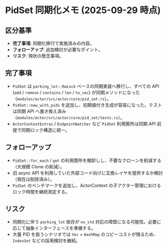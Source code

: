 # PidSet 同期化メモ (2025-09-29 時点)

## 区分基準
- **完了事項**: 同期化移行で実施済みの内容。
- **フォローアップ**: 追加検討が必要なポイント。
- **リスク**: 現状の懸念事項。

## 完了事項
- `PidSet` は `parking_lot::RwLock` ベースの同期実装へ移行し、すべての API (`add` / `remove` / `contains` / `len` / `to_vec`) が同期メソッドになった（`modules/actor/src/actor/core/pid_set.rs`）。
- `PidSet::new_with_pids` を追加し、初期値付き生成が容易になった。テストは同期 API へ書き換え済み（`modules/actor/src/actor/core/pid_set/tests.rs`）。
- `ActorContextExtras` / `EndpointWatcher` など `PidSet` 利用箇所は同期 API 前提で同期ロック構造に統一。

## フォローアップ
- `PidSet::for_each` / `get` の利用箇所を棚卸しし、不要なクローンを削減する（大規模 Clone の削減）。
- 旧 async API を利用していた外部コード向けに互換レイヤを提供するか検討（現在は削除済み）。
- `PidSet` のベンチマークを追加し、ActorContext の子アクター管理におけるロック時間を継続測定する。

## リスク
- 同期化に伴う `parking_lot` 依存が `no_std` 対応の障壁になる可能性。必要に応じて抽象インターフェースを準備する。
- 大量 PID を扱うシナリオでは `Vec` + `HashMap` のコピーコストが残るため、`IndexSet` などの採用検討を継続。

